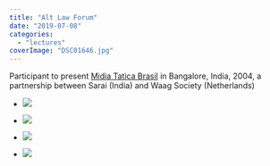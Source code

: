 ```yaml
---
title: "Alt Law Forum"
date: "2019-07-08"
categories: 
  - "lectures"
coverImage: "DSC01646.jpg"
---
```


Participant to present [Midia Tatica Brasil](http://thisismy.art.br/midia-tatica-brasil/) in Bangalore, India, 2004, a partnership between Sarai (India) and Waag Society (Netherlands)

- [![](images/DSC01436-1024x768.jpg)](https://thisismyart.eratudomato.online/wp-content/uploads/sites/11/2020/05/DSC01436.jpg)
    
- [![](images/DSC01463-1024x768.jpg)](https://thisismyart.eratudomato.online/wp-content/uploads/sites/11/2020/05/DSC01463.jpg)
    
- [![](images/DSC01495-1024x768.jpg)](https://thisismyart.eratudomato.online/wp-content/uploads/sites/11/2020/05/DSC01495.jpg)
    
- [![](images/DSC01646-1024x768.jpg)](https://thisismyart.eratudomato.online/wp-content/uploads/sites/11/2020/05/DSC01646.jpg)
